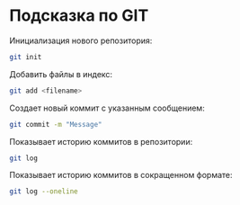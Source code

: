# Подсказка по GIT

Инициализация нового репозитория:

```sh
git init
```

Добавить файлы в индекс:

```sh
git add <filename>
```

Создает новый коммит с указанным сообщением:

```sh
git commit -m "Message"
```

Показывает историю коммитов в репозитории:

```sh
git log
```

Показывает историю коммитов в сокращенном формате:

```sh
git log --oneline
```
